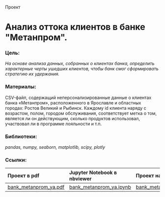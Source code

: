 Проект

# Анализ оттока клиентов в банке "Метанпром".

### Цель:

_На основе анализа данных, собранных о клиентах банка, определить характерные черты ушедших клиентов, чтобы банк смог сформировать стратегию их удержания._

### Материалы:

CSV-файл, содержащий неперсонализированные данные о клиентах банка «Метанпром», расположенного в Ярославле и областных городах: Ростов Великий и Рыбинск.
Каждому id клиента наряду с возрастом, полом, городом обслуживания, соответствует метка о том, является ли он действующим, сколько продуктов использовал, участвовал ли в программе лояльности и т.п.

### Библиотеки:
*pandas, numpy, seaborn, matplotlib, scipy, plotly*

### Ссылки:
| Проект в pdf | Jupyter Notebook в nbviewer | Проект на GitHub | 
| :---------------------- | :---------------------- | :---------------------- |
| [bank_metanprom_ya.pdf](https://a-v-stanovoy.github.io/portfolio/analytics_bank_metanprom/bank_metanprom_ya.pdf) | [bank_metanprom_ya.ipynb](https://nbviewer.jupyter.org/github/a-v-stanovoy/portfolio/blob/main/analytics_bank_metanprom/bank_metanprom_ya.ipynb)| [bank_metanprom_ya.ipynb](https://github.com/a-v-stanovoy/portfolio/blob/main/analytics_bank_metanprom/bank_metanprom_ya.ipynb)|
